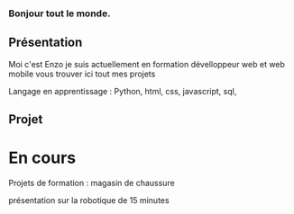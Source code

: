 ### Bonjour tout le monde.

## Présentation
Moi c'est Enzo je suis actuellement en formation dévelloppeur web et web mobile vous trouver ici tout mes projets

Langage en apprentissage : Python, html, css, javascript, sql, 

## Projet
# En cours

Projets de formation : magasin de chaussure

présentation sur la robotique de 15 minutes
